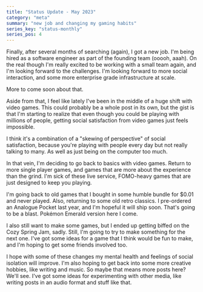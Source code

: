 ```yaml
---
title: "Status Update - May 2023"
category: "meta"
summary: "new job and changing my gaming habits"
series_key: "status-monthly"
series_pos: 4
---
```


Finally, after several months of searching (again), I got a new job. I'm being hired as a software engineer as part of
the founding team (ooooh, aaah).
On the real though I'm really excited to be working with a small team again, and I'm looking forward to the challenges.
I'm looking forward to more social interaction, and some more enterprise grade infrastructure at scale.

More to come soon about that.

Aside from that, I feel like lately I've been in the middle of a huge shift with video games. This could probably be a
whole post in its own, but the gist is that I'm starting to realize that even though you could be playing with millions
of people, getting social satisfaction from video games just feels impossible.

I think it's a combination of a "skewing of perspective" of social satisfaction, because you're playing with people
every day but not really talking to many. As well as just being on the computer too much.

In that vein, I'm deciding to go back to basics with video games. Return to more single player games, and games that
are more about the experience than the grind. I'm sick of these live service, FOMO-heavy games that are just designed
to keep you playing.

I'm going back to old games that I bought in some humble bundle for $0.01 and never played.
Also, returning to some old retro classics. I pre-ordered an Analogue Pocket last year, and I'm hopeful it will ship
soon. That's going to be a blast. Pokémon Emerald version here I come.

I also still want to make some games, but I ended up getting biffed on the Cozy Spring Jam, sadly. Still, I'm going to
try to make something for the next one. I've got some ideas for a game that I think would be fun to make, and I'm
hoping to get some friends involved too.

I hope with some of these changes my mental health and feelings of social isolation will improve. I'm also hoping to
get back into some more creative hobbies, like writing and music. So maybe that means more posts here? We'll see. I've
got some ideas for experimenting with other media, like writing posts in an audio format and stuff like that.
